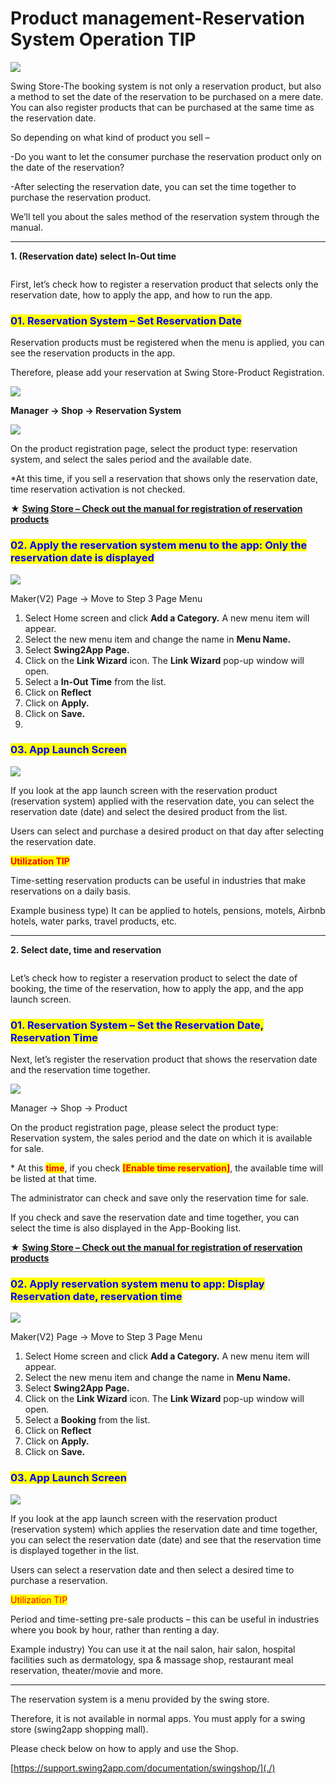 # Product management-Reservation System Operation TIP

![](https://support.swing2app.com/wp-content/uploads/2019/07/shop17-1.png)

Swing Store-The booking system is not only a reservation product, but also a method to set the date of the reservation to be purchased on a mere date. You can also register products that can be purchased at the same time as the reservation date.

So depending on what kind of product you sell –

\-Do you want to let the consumer purchase the reservation product only on the date of the reservation?

\-After selecting the reservation date, you can set the time together to purchase the reservation product.

We’ll tell you about the sales method of the reservation system through the manual.

***

**1. (Reservation date) select In-Out time**

<figure><img src="../../.gitbook/assets/Group-867bh@3x.png" alt=""><figcaption></figcaption></figure>

First, let’s check how to register a reservation product that selects only the reservation date, how to apply the app, and how to run the app.



### <mark style="color:blue;">**01. Reservation System – Set Reservation Date**</mark>

Reservation products must be registered when the menu is applied, you can see the reservation products in the app.

Therefore, please add your reservation at Swing Store-Product Registration.&#x20;

![](https://support.swing2app.com/wp-content/uploads/2019/07/reshotel.png)

**Manager → Shop → Reservation System**

![](https://support.swing2app.com/wp-content/uploads/2019/07/reshotel1.png)

On the product registration page, select the product type: reservation system, and select the sales period and the available date.

\*At this time, if you sell a reservation that shows only the reservation date, time reservation activation is not checked.

**★** [**Swing Store – Check out the manual for registration of reservation products**](https://support.swing2app.com/documentation/swingshop/reservationproduct/)



### <mark style="color:blue;">**02. Apply the reservation system menu to the app: Only the reservation date is displayed**</mark>

![](https://support.swing2app.com/wp-content/uploads/2019/07/bookhotel.png)

Maker(V2) Page → Move to Step 3 Page Menu

1. Select Home screen and click **Add a Category.** A new menu item will appear.
2. Select the new menu item and change the name in **Menu Name.**
3. Select **Swing2App Page.**&#x20;
4. Click on the **Link Wizard** icon. The **Link Wizard** pop-up window will open.&#x20;
5. Select a **In-Out Time** from the list.
6. Click on **Reflect**
7. Click on **Apply.**
8. Click on **Save.**
9.

### <mark style="color:blue;">**03. App Launch Screen**</mark>

![](https://support.swing2app.com/wp-content/uploads/2019/07/Group-868@3x.png)

If you look at the app launch screen with the reservation product (reservation system) applied with the reservation date, you can select the reservation date (date) and select the desired product from the list.&#x20;

Users can select and purchase a desired product on that day after selecting the reservation date.



<mark style="color:red;">**Utilization TIP**</mark>

Time-setting reservation products can be useful in industries that make reservations on a daily basis.

Example business type) It can be applied to hotels, pensions, motels, Airbnb hotels, water parks, travel products, etc.

***

**2. Select date, time and reservation**

<figure><img src="../../.gitbook/assets/Group-86hjm9@3x.png" alt=""><figcaption></figcaption></figure>

Let’s check how to register a reservation product to select the date of booking, the time of the reservation, how to apply the app, and the app launch screen.



### <mark style="color:blue;">**01. Reservation System – Set the Reservation Date, Reservation Time**</mark>

Next, let’s register the reservation product that shows the reservation date and the reservation time together.

![](https://support.swing2app.com/wp-content/uploads/2019/07/salon.png)

Manager → Shop → Product

On the product registration page, please select the product type: Reservation system, the sales period and the date on which it is available for sale.

\* At this <mark style="color:red;">**time**</mark>, if you check <mark style="color:red;">**\[Enable time reservation]**</mark>, the available time will be listed at that time.

The administrator can check and save only the reservation time for sale.

If you check and save the reservation date and time together, you can select the time is also displayed in the App-Booking list.&#x20;

**★** [**Swing Store – Check out the manual for registration of reservation products**](reservationproduct.md)



### <mark style="color:blue;">**02. Apply reservation system menu to app: Display Reservation date, reservation time**</mark>&#x20;

![](https://support.swing2app.com/wp-content/uploads/2019/07/reserv.png)

Maker(V2) Page → Move to Step 3 Page Menu

1. Select Home screen and click **Add a Category.** A new menu item will appear.
2. Select the new menu item and change the name in **Menu Name.**
3. Select **Swing2App Page.**&#x20;
4. Click on the **Link Wizard** icon. The **Link Wizard** pop-up window will open.&#x20;
5. Select a **Booking** from the list.
6. Click on **Reflect**
7. Click on **Apply.**
8. Click on **Save.**

### <mark style="color:blue;">**03. App Launch Screen**</mark>

![](https://support.swing2app.com/wp-content/uploads/2019/07/Group-870@3x.png)

If you look at the app launch screen with the reservation product (reservation system) which applies the reservation date and time together, you can select the reservation date (date) and see that the reservation time is displayed together in the list.

Users can select a reservation date and then select a desired time to purchase a reservation.



<mark style="color:red;">Utilization TIP</mark>

Period and time-setting pre-sale products – this can be useful in industries where you book by hour, rather than renting a day.

Example industry) You can use it at the nail salon, hair salon, hospital facilities such as dermatology, spa & massage shop, restaurant meal reservation, theater/movie and more.

***

The reservation system is a menu provided by the swing store.

Therefore, it is not available in normal apps. You must apply for a swing store (swing2app shopping mall).

Please check below on how to apply and use the Shop.&#x20;

[https://support.swing2app.com/documentation/swingshop/](./)
